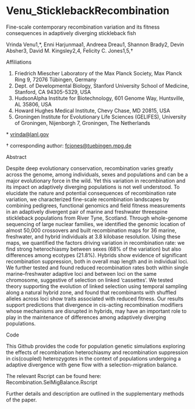 # Venu_SticklebackRecombination

Fine-scale contemporary recombination variation and its fitness consequences in adaptively diverging stickleback fish

Vrinda Venu1,*, Enni Harjunmaa1, Andreea Dreau1, Shannon Brady2, Devin Absher3, David M. Kingsley2,4, Felicity C. Jones1,5,†

Affiliations
1.	Friedrich Miescher Laboratory of the Max Planck Society, Max Planck Ring 9, 72076 Tübingen, Germany
2.	Dept. of Developmental Biology, Stanford University School of Medicine, Stanford, CA 94305-5329, USA
3.	HudsonAlpha Institute for Biotechnology, 601 Genome Way, Huntsville, AL 35806, USA
4.	Howard Hughes Medical Institute, Chevy Chase, MD 20815, USA
5.	Groningen Institute for Evolutionary Life Sciences (GELIFES), University of Groningen, Nijenborgh 7, Groningen, The Netherlands

\* vrinda@lanl.gov

† corresponding author: fcjones@tuebingen.mpg.de

Abstract

Despite deep evolutionary conservation, recombination varies greatly across the genome, among individuals, sexes and populations and can be a major evolutionary force in the wild. Yet this variation in recombination and its impact on adaptively diverging populations is not well understood. To elucidate the nature and potential consequences of recombination rate variation, we characterized fine-scale recombination landscapes by combining pedigrees, functional genomics and field fitness measurements in an adaptively divergent pair of marine and freshwater threespine stickleback populations from River Tyne, Scotland. Through whole-genome sequencing of large nuclear families, we identified the genomic location of almost 50,000 crossovers and built recombination maps for 36 marine, freshwater, and hybrid individuals at 3.8 kilobase resolution. Using these maps, we quantified the factors driving variation in recombination rate: we find strong heterochiasmy between sexes (68% of the variation) but also differences among ecotypes (21.8%). Hybrids show evidence of significant recombination suppression, both in overall map length and in individual loci. We further tested and found reduced recombination rates both within single marine–freshwater adaptive loci and between loci on the same chromosome, suggestive of selection on linked ‘cassettes’. We tested theory supporting the evolution of linked selection using temporal sampling along a natural hybrid zone, and found that recombinants with shuffled alleles across loci show traits associated with reduced fitness. Our results support predictions that divergence in cis-acting recombination modifiers whose mechanisms are disrupted in hybrids, may have an important role to play in the maintenance of differences among adaptively diverging populations.


Code

This Github provides the code for population genetic simulations exploring the effects of recombination heterochiasmy and recombination suppression in cis(coupled) heterozygotes in the context of populations undergoing a adaptive divergence with gene flow with a selection-migration balance.  

The relevant Rscript can be found here: Recombination.SelMigBalance.Rscript

Further details and description are outlined in the supplementary methods of the paper.
